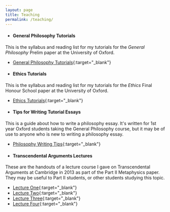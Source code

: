 ```yaml
---
layout: page
title: Teaching
permalink: /teaching/
---
```


* #### General Philosophy Tutorials

This is the syllabus and reading list for my tutorials for the *General Philosophy* Prelim paper at the University of Oxford.

  * [General Philosophy Tutorials](/pdfs/oxford-general-philosophy-tutorials.pdf){:target="_blank"}

* #### Ethics Tutorials

This is the syllabus and reading list for my tutorials for the *Ethics* Final Honour School paper at the University of Oxford.

  * [Ethics Tutorials](/pdfs/oxford-ethics-tutorials.pdf){:target="_blank"}

* #### Tips for Writing Tutorial Essays

This is a guide about how to write a philosophy essay. It's written for 1st year Oxford students taking the General Philosophy course, but it may be of use to anyone who is new to writing a philosophy essay.

  * [Philosophy Writing Tips](/pdfs/philosophy-writing-tips.pdf){:target="_blank"}

* #### Transcendental Arguments Lectures

These are the handouts of a lecture course I gave on Transcendental Arguments at Cambridge in 2013 as part of the Part II Metaphysics paper. They may be useful to Part II students, or other students studying this topic.

  * [Lecture One](/pdfs/transcendental-arguments-lecture1.pdf){:target="_blank"}
  * [Lecture Two](/pdfs/transcendental-arguments-lecture2.pdf){:target="_blank"}
  * [Lecture Three](/pdfs/transcendental-arguments-lecture3.pdf){:target="_blank"}
  * [Lecture Four](/pdfs/transcendental-arguments-lecture4.pdf){:target="_blank"}
